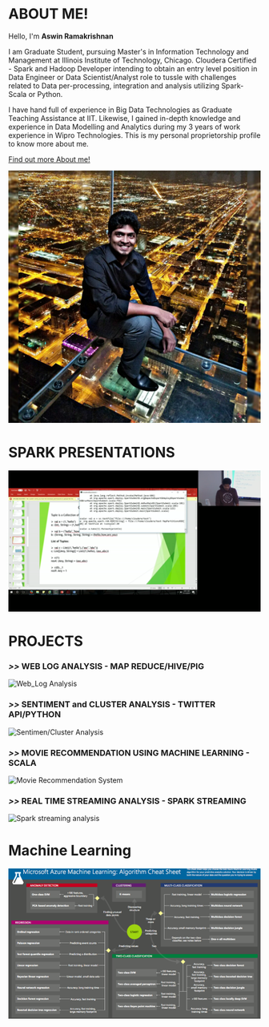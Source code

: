 # ABOUT ME!

Hello, I'm __Aswin Ramakrishnan__

I am Graduate Student, pursuing Master's in Information Technology and Management at Illinois Institute of Technology, Chicago. Cloudera Certified - Spark and Hadoop Developer intending to obtain an entry level position in Data Engineer or Data Scientist/Analyst role to tussle with challenges related to Data per-processing, integration and analysis utilizing Spark-Scala or Python.

I have hand full of experience in Big Data Technologies as Graduate Teaching Assistance at IIT. Likewise, I gained in-depth knowledge and experience in Data Modelling and Analytics during my 3 years of work experience in Wipro Technologies. This is my personal proprietorship profile to know more about me.

[Find out more About me!](http://aswinramakrishnan.info/)

![photo](https://github.com/aswinramakrishnan/projects/blob/master/source/PHOTO.jpeg)

# SPARK PRESENTATIONS

[![Spark Presentations](https://github.com/aswinramakrishnan/projects/blob/master/source/pic_presen_vid.png)](https://github.com/aswinramakrishnan/projects/blob/master/source/presentation_vid.mov)

# PROJECTS

### _>>_ WEB LOG ANALYSIS - MAP REDUCE/HIVE/PIG

![Web_Log Analysis](https://github.com/aswinramakrishnan/projects/tree/master/WEB_LOG_ANALYSIS) 

### _>>_ SENTIMENT and CLUSTER ANALYSIS - TWITTER API/PYTHON

![Sentimen/Cluster Analysis](https://github.com/aswinramakrishnan/projects/tree/master/SENTIMENT_CLUSTER_ANALYSIS_TWITTER)


### _>>_ MOVIE RECOMMENDATION USING MACHINE LEARNING - SCALA

![Movie Recommendation System](https://github.com/aswinramakrishnan/projects/tree/master/MOVIE_RECOMENDATION_SYSTEM)


### _>>_ REAL TIME STREAMING ANALYSIS - SPARK STREAMING

![Spark streaming analysis](https://github.com/aswinramakrishnan/projects/tree/master/REAL_TIME_STREAMING_ANALYSIS)

# Machine Learning

![ML pic](https://github.com/aswinramakrishnan/projects/blob/master/source/ML%20CHEAT%20SHEET.png)

